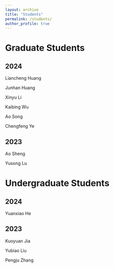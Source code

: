 ```yaml
---
layout: archive
title: "Students"
permalink: /students/
author_profile: true
---
```


Graduate Students
======

## 2024

Liancheng Huang

Junhan Huang

Xinyu Li

Kaibing Wu

Ao Song

Chengfeng Ye

## 2023

Ao Sheng

Yusong Lu

Undergraduate Students
======

## 2024

Yuanxiao He

## 2023

Kuoyuan Jia

Yubiao Liu

Pengju Zhang

